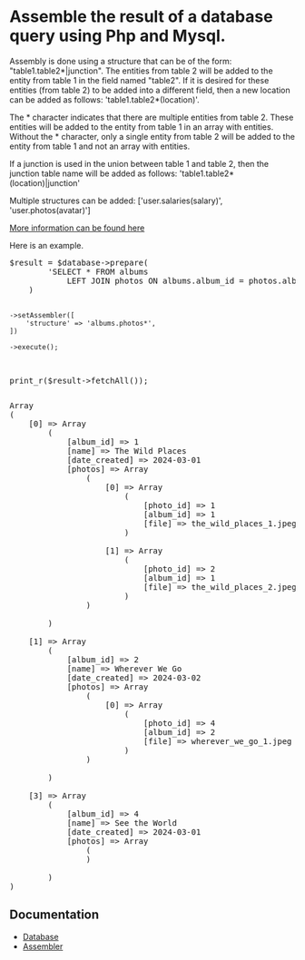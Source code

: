 
<h1>Assemble the result of a database query using Php and Mysql.</h1>
<p>Assembly is done using a structure that can be of the form: "table1.table2*|junction". The entities from table 2 will be added to the entity from table 1 in the field named "table2". If it is desired for these entities (from table 2) to be added into a different field, then a new location can be added as follows: 'table1.table2*(location)'.
</p>
<p>
	The * character indicates that there are multiple entities from table 2. These entities will be added to the entity from table 1 in an array with entities. Without the * character, only a single entity from table 2 will be added to the entity from table 1 and not an array with entities.
</p>
<p>
	If a junction is used in the union between table 1 and table 2, then the junction table name will be added as follows: 'table1.table2*(location)|junction'
</p>
<p>
	Multiple structures can be added: ['user.salaries(salary)', 'user.photos(avatar)']
</p>
<p>
	<a href="https://github.com/updatablejs/ujb/blob/main/docs/database/assembler.md">More information can be found here</a>
</p>

<p>Here is an example.</p>
<pre>
$result = $database->prepare(
		'SELECT * FROM albums 
			LEFT JOIN photos ON albums.album_id = photos.album_id'
	)
	
	->setAssembler([
		'structure' => 'albums.photos*',
	])

	->execute();

print_r($result->fetchAll());
</pre>

<pre>
Array
(
    [0] => Array
        (
            [album_id] => 1
            [name] => The Wild Places
            [date_created] => 2024-03-01
            [photos] => Array
                (
                    [0] => Array
                        (
                            [photo_id] => 1
                            [album_id] => 1
                            [file] => the_wild_places_1.jpeg
                        )

                    [1] => Array
                        (
                            [photo_id] => 2
                            [album_id] => 1
                            [file] => the_wild_places_2.jpeg
                        )
                )

        )

    [1] => Array
        (
            [album_id] => 2
            [name] => Wherever We Go
            [date_created] => 2024-03-02
            [photos] => Array
                (
                    [0] => Array
                        (
                            [photo_id] => 4
                            [album_id] => 2
                            [file] => wherever_we_go_1.jpeg
                        )
                )

        )

    [3] => Array
        (
            [album_id] => 4
            [name] => See the World
            [date_created] => 2024-03-01
            [photos] => Array
                (
                )

        )
)
</pre>

<h2>Documentation</h2>
 <ul>
  <li><a href="https://github.com/updatablejs/ujb/blob/main/docs/database/database.md">Database</a></li>
  <li><a href="https://github.com/updatablejs/ujb/blob/main/docs/database/assembler.md">Assembler</a></li>
</ul>
